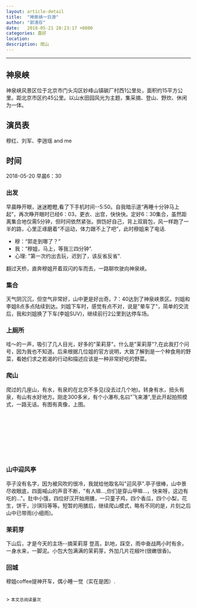 ```yaml
---
layout: article-detail
title:  "神泉峡一日游"
author: "郭清存"
date:   2018-05-21 20:23:17 +0800
categories: 喜好
location: 
description: 爬山
---
```

---



## 神泉峡

神泉峡风景区位于北京市门头沟区妙峰山镇碳厂村西1公里处，面积约15平方公里。距北京市区约45公里。以山水田园风光为主题，集采摘、登山、野炊、休闲为一体。

## 演员表

穆红、刘军、李逍瑶 and me

## 时间

2018-05-20 早晨6：30

### 出发   

早晨睁开眼，迷迷瞪瞪,看了下手机时间--5:50。自我暗示道“再睡十分钟马上起”，再次睁开眼时已经6：03，更衣、出宫，快快快。定好6：30集合，虽然距离集合地仅需5分钟，但时间依然紧张。捯饬好自己，背上双肩包，风一样跑了一半的路，心里正琢磨着“不运动，体力跟不上了吧”，此时穆姐来了电话.

>
- 穆：“郭走到哪了？”
- 我：“穆姐，马上，等我三四分钟”.
- 心理: "第一次约出去玩，迟到了，该反省反省".

翻过天桥，直奔穆姐开着双闪的车而去，一路聊坎驶向神泉峡。

    
### 集合

天气阴沉沉，但空气非常好，山中更是好出奇。7：40达到了神泉峡景区。刘姐和李姐8点多点陆续到达。刘姐下车时，感觉有点不对，说是"晕车了"，简单的交流后，我和刘姐换了下车(李姐SUV)，继续前行2公里到达停车场。

### 上厕所

哇～的一声，吸引了几人目光，好多的"茉莉芽"。什么是"茉莉芽"?,在此我打个问号，因为我也不知道。后来根据几位姐的官方说明，大致了解到是一个种食用的野菜，看她们求之若渴的行动和描述应该是一种非常好吃的野菜。

### 爬山

爬过的几座山，有水，有泉的在北京不多见(没去过几个地)。转身有水，扭头有泉，有山有水好地方。刚走300多米，有个小瀑布,名曰"飞来瀑",至此开起拍照模式，一路无话。有图有真像，上图。

<br>
<div align="center">
<img src="/images/travel/shenquanxia/1.jpg" title=""/>
</div>
<br>

<div align="center">
<img src="/images/travel/shenquanxia/2.jpg" title=""/>
</div>
<br>	
<div align="center">
<img src="/images/travel/shenquanxia/3.jpg" title=""/>
</div>
<br>	
<div align="center">
<img src="/images/travel/shenquanxia/4.jpg" title=""/>
</div>
<br>	
<div align="center">
<img src="/images/travel/shenquanxia/5.jpg" title=""/>
</div>
<br>	
<div align="center">
<img src="/images/travel/shenquanxia/6.jpg" title=""/>
</div>
<br>	
<div align="center">
<img src="/images/travel/shenquanxia/7.jpg" title=""/>
</div>


### 山中迎风亭

亭子没有名字，因为被风吹的很冷，我就给他取名叫"迎风亭".亭子很棒，山中景尽收眼底，四面喊山的声音不断，"有人嘛...,你们是穿山甲嘛...，快来呀，这边有吃的..."。肚中小饿，四位好汉开始用膳，一只童子鸡，四个香瓜，四个小梨，花生，饼干，沙琪玛等等。短暂的用膳后，继续爬山模式，略有不同的是，片刻之后山中已带雨(小细雨)。

### 茉莉芽

下山后，才是今天的主场--摘茉莉芽
登高，趴地，踩空，雨中奋战两小时有余，一身水来，一脚泥。小包大包满满的茉莉芽，外加几片花椒叶(很嫩很香)。
	
### 回城

穆姐coffee提神开车，偶小睡一觉（实在是困）.
<br>	
<div align="center">
<img src="/images/travel/shenquanxia/8.jpg" title=""/>
</div>
<br>	
<div align="center">
<img src="/images/travel/shenquanxia/9.jpg" title=""/>
</div>	
>
  <small>本文总阅读量<span id="busuanzi_value_page_pv"></span>次</small>